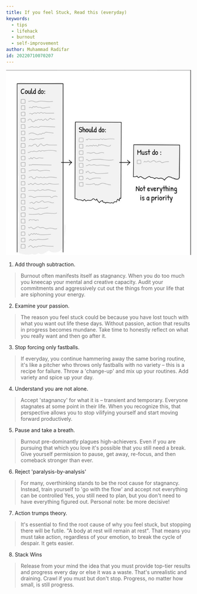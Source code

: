 ```yaml
---
title: If you feel Stuck, Read this (everyday)
keywords:
  - tips
  - lifehack
  - burnout
  - self-improvement
author: Muhammad Radifar
id: 20220710070207
---
```


![not-everything-is-priority.jpg](./not-everything-is-priority.jpg)

1. Add through subtraction.
> Burnout often manifests itself as stagnancy. When you do too much you kneecap your mental and creative capacity.
> Audit your commitments and aggressively cut out the things from your life that are siphoning your energy.

2. Examine your passion.
> The reason you feel stuck could be because you have lost touch with what you want out life these days.
> Without passion, action that results in progress becomes mundane.
> Take time to honestly reflect on what you really want and then go after it.

3. Stop forcing only fastballs.
> If everyday, you continue hammering away the same boring routine, it's like a pitcher who throws only fastballs with no variety – this is a recipe for failure.
> Throw a 'change-up' and mix up your routines. Add variety and spice up your day.

4. Understand you are not alone.
> Accept 'stagnancy' for what it is – transient and temporary. Everyone stagnates at some point in their life.
> When you recognize this, that perspective allows you to stop vilifying yourself and start moving forward productively.

5. Pause and take a breath.
> Burnout pre-dominantly plagues high-achievers. Even if you are pursuing that which you love it's possible that you still need a break.
> Give yourself permission to pause, get away, re-focus, and then comeback stronger than ever.

6. Reject 'paralysis-by-analysis'
> For many, overthinking stands to be the root cause for stagnancy. Instead, train yourself to 'go with the flow' and accept not everything can be controlled
> Yes, you still need to plan, but you don't need to have everything figured out.
> Personal note: be more decisive!

7. Action trumps theory.
> It's essential to find the root cause of why you feel stuck, but stopping there will be futile.
> "A body at rest will remain at rest". That means you must take action, regardless of your emotion, to break the cycle of despair. It gets easier.

8. Stack Wins
> Release from your mind the idea that you must provide top-tier results and progress every day or else it was a waste. That's unrealistic and draining.
> Crawl if you must but don't stop. Progress, no matter how small, is still progress.

